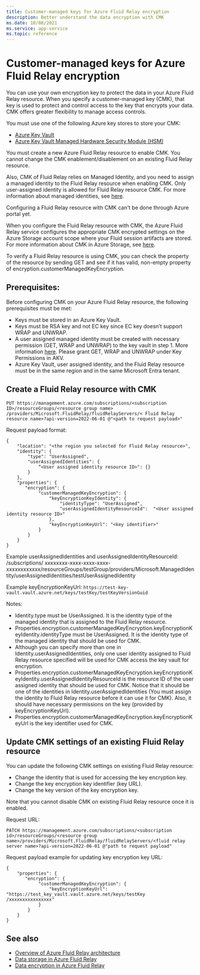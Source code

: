 ```yaml
---
title: Customer-managed keys for Azure Fluid Relay encryption
description: Better understand the data encryption with CMK
ms.date: 10/08/2021
ms.service: app-service
ms.topic: reference
---
```


# Customer-managed keys for Azure Fluid Relay encryption

You can use your own encryption key to protect the data in your Azure Fluid Relay resource. When you specify a customer-managed key (CMK), that key is used to protect and control access to the key that encrypts your data. CMK offers greater flexibility to manage access controls. 

You must use one of the following Azure key stores to store your CMK: 
- [Azure Key Vault](/azure/key-vault/general/overview) 
- [Azure Key Vault Managed Hardware Security Module (HSM)](/azure/key-vault/managed-hsm/overview)

You must create a new Azure Fluid Relay resource to enable CMK. You cannot change the CMK enablement/disablement on an existing Fluid Relay resource. 

Also, CMK of Fluid Relay relies on Managed Identity, and you need to assign a managed identity to the Fluid Relay resource when enabling CMK. Only user-assigned identity is allowed for Fluid Relay resource CMK. For more information about managed identities, see [here](../../active-directory/managed-identities-azure-resources/overview.md#managed-identity-types).

Configuring a Fluid Relay resource with CMK can't be done through Azure portal yet. 

When you configure the Fluid Relay resource with CMK, the Azure Fluid Relay service configures the appropriate CMK encrypted settings on the Azure Storage account scope where your Fluid session artifacts are stored. For more information about CMK in Azure Storage, see [here](../../storage/common/customer-managed-keys-overview.md). 

To verify a Fluid Relay resource is using CMK, you can check the property of the resource by sending GET and see if it has valid, non-empty property of encryption.customerManagedKeyEncryption. 

## Prerequisites: 

Before configuring CMK on your Azure Fluid Relay resource, the following prerequisites must be met: 
- Keys must be stored in an Azure Key Vault.
- Keys must be RSA key and not EC key since EC key doesn’t support WRAP and UNWRAP.
- A user assigned managed identity must be created with necessary permission (GET, WRAP and UNWRAP) to the key vault in step 1. More information [here](../../active-directory/managed-identities-azure-resources/tutorial-windows-vm-access-nonaad.md). Please grant GET, WRAP and UNWRAP under Key Permissions in AKV.
- Azure Key Vault, user assigned identity, and the Fluid Relay resource must be in the same region and in the same Microsoft Entra tenant. 

## Create a Fluid Relay resource with CMK

```
PUT https://management.azure.com/subscriptions/<subscription ID>/resourceGroups/<resource group name> /providers/Microsoft.FluidRelay/fluidRelayServers/< Fluid Relay resource name>?api-version=2022-06-01 @"<path to request payload>" 
```

Request payload format: 

```
{ 
    "location": "<the region you selected for Fluid Relay resource>", 
    "identity": { 
        "type": "UserAssigned", 
        "userAssignedIdentities": { 
            “<User assigned identity resource ID>": {} 
        } 
    }, 
    "properties": { 
       "encryption": { 
            "customerManagedKeyEncryption": { 
                "keyEncryptionKeyIdentity": { 
                    "identityType": "UserAssigned", 
                    "userAssignedIdentityResourceId":  "<User assigned identity resource ID>" 
                }, 
                "keyEncryptionKeyUrl": "<key identifier>" 
            } 
        } 
    } 
} 
```

Example userAssignedIdentities and userAssignedIdentityResourceId: 
/subscriptions/ xxxxxxxx-xxxx-xxxx-xxxx-xxxxxxxxxxxx/resourceGroups/testGroup/providers/Microsoft.ManagedIdentity/userAssignedIdentities/testUserAssignedIdentity 

Example keyEncryptionKeyUrl: `https://test-key-vault.vault.azure.net/keys/testKey/testKeyVersionGuid`

Notes:
- Identity.type must be UserAssigned. It is the identity type of the managed identity that is assigned to the Fluid Relay resource.
- Properties.encryption.customerManagedKeyEncryption.keyEncryptionKeyIdentity.identityType must be UserAssigned. It is the identity type of the managed identity that should be used for CMK.
- Although you can specify more than one in Identity.userAssignedIdentities, only one user identity assigned to Fluid Relay resource specified will be used for CMK access the key vault for encryption.
- Properties.encryption.customerManagedKeyEncryption.keyEncryptionKeyIdentity.userAssignedIdentityResourceId is the resource ID of the user assigned identity that should be used for CMK. Notice that it should be one of the identities in Identity.userAssignedIdentities (You must assign the identity to Fluid Relay resource before it can use it for CMK). Also, it should have necessary permissions on the key (provided by keyEncryptionKeyUrl).
- Properties.encryption.customerManagedKeyEncryption.keyEncryptionKeyUrl is the key identifier used for CMK. 

## Update CMK settings of an existing Fluid Relay resource 

You can update the following CMK settings on existing Fluid Relay resource: 
- Change the identity that is used for accessing the key encryption key.
- Change the key encryption key identifier (key URL).
- Change the key version of the key encryption key. 

Note that you cannot disable CMK on existing Fluid Relay resource once it is enabled. 

Request URL: 

```
PATCH https://management.azure.com/subscriptions/<subscription id>/resourceGroups/<resource group name>/providers/Microsoft.FluidRelay/fluidRelayServers/<fluid relay server name>?api-version=2022-06-01 @"path to request payload" 
```

Request payload example for updating key encryption key URL:

```
{ 
    "properties": { 
       "encryption": { 
            "customerManagedKeyEncryption": { 
                "keyEncryptionKeyUrl": "https://test_key_vault.vault.azure.net/keys/testKey /xxxxxxxxxxxxxxxx" 
            } 
        } 
    } 
}
```

## See also

- [Overview of Azure Fluid Relay architecture](architecture.md)
- [Data storage in Azure Fluid Relay](../concepts/data-storage.md)
- [Data encryption in Azure Fluid Relay](../concepts/data-encryption.md)

